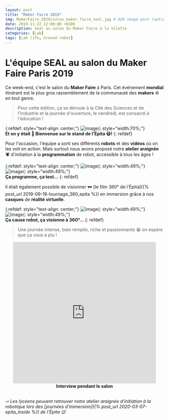 ```yaml
---
layout: post
title: "Maker Faire 2019"
img: MakerFaire_2019/salon_maker_faire_seal.jpg # Add image post (optional)
date: 2019-11-22 22:00:00 +0100
description: Seal au salon du Maker Faire à la Vilette
categories: [Lab]
tags: [Lab life, Ground robot]
--- 
```



# L'équipe SEAL au salon du Maker Faire Paris 2019


Ce week-end, c'est le salon du **Maker Faire** à Paris. Cet événement **mondial** itinérant est le plus gros rassemblement de la communauté des **makers** ⚙️ en tout genre. 

> Pour cette édition, ça se déroule à la Cité des Sciences et de l'Industrie et la journée d'ouverture, le vendredi, est consacré à l'éducation !  

{:refdef: style="text-align: center;"}
![image]({{site.baseurl}}/assets/img/MakerFaire_2019/salon_01.jpg){: style="width:70%;"}<br/>
**Et on y était 👋 Bienvenue sur le stand de l'Épita 😃!**
{: refdef}


Pour l'occasion, l'équipe a sorti ses différents **robots** et des **vidéos** où on les voit en action. Mais surtout nous avons proposé notre **atelier araignée** 🕷 d'initiation à la **programmation** de robot, accessible à tous les âges ! 

 
{:refdef: style="text-align: center;"}
![image]({{site.baseurl}}/assets/img/MakerFaire_2019/salon_02.jpg){: style="width:49%;"} ![image]({{site.baseurl}}/assets/img/MakerFaire_2019/salon_03.jpg){: style="width:49%;"}<br/>
**Ça programme, ça test...**
{: refdef}


Il était également possible de visionner 🕶 [le film 360° de l'Épita]({% post_url 2019-09-18-tournage_360_epita %}) en immersion grâce à nos **casques** de **réalité virtuelle**.
 
{:refdef: style="text-align: center;"}
![image]({{site.baseurl}}/assets/img/MakerFaire_2019/salon_04.jpg){: style="width:49%;"} ![image]({{site.baseurl}}/assets/img/MakerFaire_2019/salon_05.jpg){: style="width:49%;"}<br/>
**Ça cause robot, ça visionne à 360°...**
{: refdef} 

> Une journée intense, bien remplie, riche et passionnante 😁 on espère que ça vous a plu !

<center>
<iframe src="https://www.facebook.com/plugins/video.php?href=https%3A%2F%2Fwww.facebook.com%2Fmakerfaireparis%2Fvideos%2F3016613965036029%2F&show_text=0&width=560" style="width: 90%; min-height:450px; border:none;overflow:hidden" scrolling="no" frameborder="0" allowTransparency="true" allowFullScreen="true"></iframe>
<br/><strong>Interview pendant le salon</strong>
</center>

<br/>*&#x21E8; Les lycéens peuvent retrouver notre atelier araignée d'initiation à la robotique lors des [journées d'immersion]({% post_url 2020-03-07-epita_inside %}) de l'Épita 😉*










